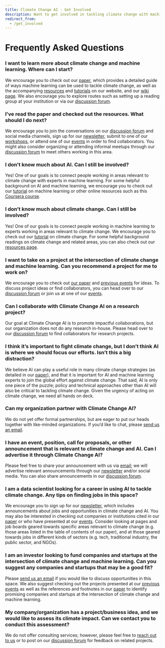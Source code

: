 ```yaml
---
title: Climate Change AI - Get Involved
description: Want to get involved in tackling climate change with machine learning? Check out our recommendations below.
redirect_from:
  - /get_involved
---
```


<!-- ### Work on projects
* Organize a hackathon within your organization to brainstorm/jumpstart ideas.
* Find team members who complement your expertise on an impactful problem.
* Create an open data initiative in your organization.
* Start an initiative, non-profit, or company to deploy existing research that could be adopted more widely. -->

# Frequently Asked Questions

### I want to learn more about climate change and machine learning. Where can I start?
We encourage you to check out our <a href="{{ site.paper_url }}" target="_blank">paper</a>, which provides a detailed guide of ways machine learning can be used to tackle climate change, as well as the accompanying [resources](/resources) and [tutorials](/tutorials) on our website, and our <a href="https://wiki.climatechange.ai" target="_blank">wiki page</a>. We also encourage you to explore routes such as setting up a reading group at your institution or via our <a href="{{ site.forum_url }}" target="_blank">discussion forum</a>.

### I’ve read the paper and checked out the resources. What should I do next?
We encourage you to join the conversations on our <a href="{{ site.forum_url }}" target="_blank">discussion forum</a> and social media channels, sign up for our [newsletter](/newsletter), submit to one of our [workshops](/events), or attend one of our [events](/events) in order to find collaborators. You might also consider organizing or attending informal meetups through our <a href="{{ site.forum_url }}" target="_blank">discussion forum</a> to meet others working in this area.

### I don’t know much about AI. Can I still be involved?
Yes! One of our goals is to connect people working in areas relevant to climate change with experts in machine learning. For some helpful background on AI and machine learning, we encourage you to check out our [tutorial](/tutorials) on machine learning or other online resources such as this <a href="https://www.coursera.org/learn/machine-learning" target="_blank">Coursera course</a>.

### I don’t know much about climate change. Can I still be involved?
Yes! One of our goals is to connect people working in machine learning to experts working in areas relevant to climate change. We encourage you to check out our [tutorial](/tutorials) on climate change. For some helpful background readings on climate change and related areas, you can also check out our [resources page](/resources).

### I want to take on a project at the intersection of climate change and machine learning. Can you recommend a project for me to work on?
We encourage you to check out <a href="{{ site.paper_url }}" target="_blank">our paper</a> and [previous events](/events#past-events) for ideas. To discuss project ideas or find collaborators, you can head over to our <a href="{{ site.forum_url }}" target="_blank">discussion forum</a> or join us at one of our [events](/events).

### Can I collaborate with Climate Change AI on a research project?
Our goal at Climate Change AI is to promote impactful collaborations, but our organization does not do any research in-house. Please head over to our <a href="{{ site.forum_url }}" target="_blank">discussion forum</a> to find collaborators for research projects.

### I think it’s important to fight climate change, but I don’t think AI is where we should focus our efforts. Isn’t this a big distraction?
We believe AI can play a useful role in many climate change strategies (as detailed in our <a href="{{ site.paper_url }}" target="_blank">paper</a>), and that it is important for AI and machine learning experts to join the global effort against climate change. That said, AI is only one piece of the puzzle; policy and technical approaches other than AI will also be critical to tackling climate change. Given the urgency of acting on climate change, we need all hands on deck.

### Can my organization partner with Climate Change AI?
We do not yet offer formal partnerships, but are eager to put our heads together with like-minded organizations. If you’d like to chat, please [send us an email](mailto:info@climatechange.ai).

### I have an event, position, call for proposals, or other announcement that is relevant to climate change and AI. Can I advertise it through Climate Change AI? 
 Please feel free to share your announcement with us via [email](mailto:info@climatechange.ai); we will advertise relevant announcements through our [newsletter](/newsletter) and/or social media. You can also share announcements in our <a href="{{ site.forum_url }}" target="_blank">discussion forum</a>.

### I am a data scientist looking for a career in using AI to tackle climate change. Any tips on finding jobs in this space?
We encourage you to sign up for our [newsletter](/newsletter), which includes announcements about jobs and opportunities in climate change and AI. You may also be interested in checking out companies or institutions cited in our <a href="{{ site.paper_url }}" target="_blank">paper</a> or who have presented at our [events](/events). Consider looking at pages and job boards geared towards specific areas relevant to climate change (e.g. those areas listed in the table of contents of our paper), and at those geared towards jobs in different kinds of sectors (e.g. tech, traditional industry, the public sector, and NGOs).

### I am an investor looking to fund companies and startups at the intersection of climate change and machine learning.  Can you suggest any companies and startups that may be a good fit?
Please [send us an email](mailto:info@climatechange.ai) if you would like to discuss opportunities in this space. We also suggest checking out the projects presented at our [previous events](/events#past-events) as well as the references and footnotes in our <a href="{{ site.paper_url }}" target="_blank">paper</a> to identify promising companies and startups at the intersection of climate change and machine learning.

### My company/organization has a project/business idea, and we would like to assess its climate impact. Can we contact you to conduct this assessment?
We do not offer consulting services; however, please feel free to [reach out to us](mailto:info@climatechange.ai) or to post on our <a href="{{ site.forum_url }}" target="_blank">discussion forum</a> for feedback on related projects.
